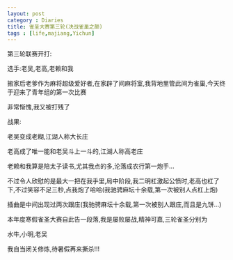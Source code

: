 ```yaml
---
layout: post
category : Diaries
title: 雀圣大赛第三轮(决战雀巢之颠)
tags : [life,majiang,Yichun]
---
```



第三轮联赛开打:

 

选手:老吴,老高,老赖和我

 

搬家后老爹作为麻将超级爱好者,在家辟了间麻将室,我背地里管此间为雀巢,今天终于迎来了青年组的第一次比赛

 

非常惭愧,我又被打残了

 

战果:

 

老吴变成老糊,江湖人称大长庄

 

老高成了唯一能和老吴斗上一斗的,江湖人称高老庄

 

老赖和我算是陪太子读书,尤其我点的多,沦落成农行第一炮手...

 

 

 

不过令人欣慰的是最大一把在我手里,局中阶段,我二明杠激起公愤时,老高也杠了下,不过笑容不足三秒,点我炮了哈哈(我驰骋麻坛十余载,第一次被别人点杠上炮)

 

插曲是中间出现过两次跟庄(我驰骋麻坛十余载,第一次被别人跟庄,而且是九饼...)

 

 

本年度寒假雀圣大赛自此告一段落,我是屡败屡战,精神可嘉,三轮雀圣分别为

 

水牛,小明,老吴

 

我自当闭关修炼,待暑假再来撕杀!!!